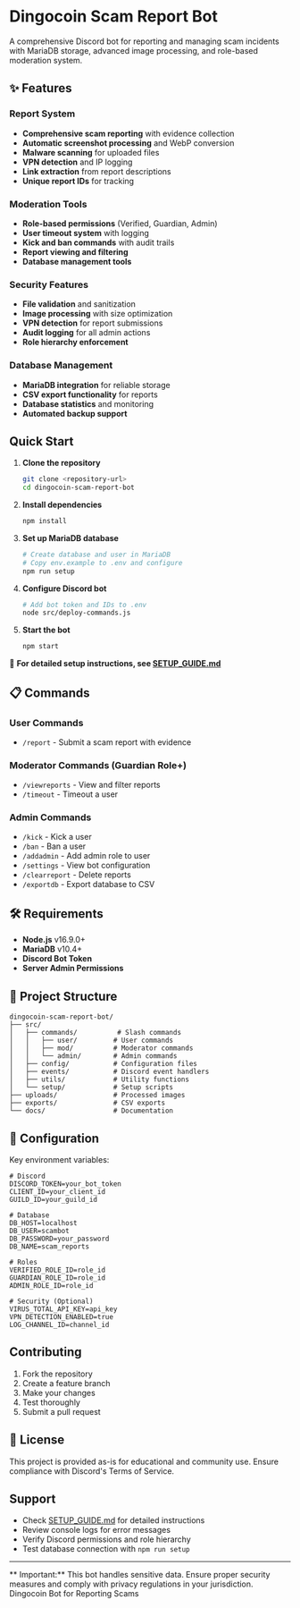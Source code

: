 # Dingocoin Scam Report Bot

A comprehensive Discord bot for reporting and managing scam incidents with MariaDB storage, advanced image processing, and role-based moderation system.

## ✨ Features

### Report System
- **Comprehensive scam reporting** with evidence collection
- **Automatic screenshot processing** and WebP conversion
- **Malware scanning** for uploaded files
- **VPN detection** and IP logging
- **Link extraction** from report descriptions
- **Unique report IDs** for tracking

### Moderation Tools
- **Role-based permissions** (Verified, Guardian, Admin)
- **User timeout system** with logging
- **Kick and ban commands** with audit trails
- **Report viewing and filtering**
- **Database management tools**

### Security Features
- **File validation** and sanitization
- **Image processing** with size optimization
- **VPN detection** for report submissions
- **Audit logging** for all admin actions
- **Role hierarchy enforcement**

### Database Management
- **MariaDB integration** for reliable storage
- **CSV export functionality** for reports
- **Database statistics** and monitoring
- **Automated backup support**

##  Quick Start

1. **Clone the repository**
   ```bash
   git clone <repository-url>
   cd dingocoin-scam-report-bot
   ```

2. **Install dependencies**
   ```bash
   npm install
   ```

3. **Set up MariaDB database**
   ```bash
   # Create database and user in MariaDB
   # Copy env.example to .env and configure
   npm run setup
   ```

4. **Configure Discord bot**
   ```bash
   # Add bot token and IDs to .env
   node src/deploy-commands.js
   ```

5. **Start the bot**
   ```bash
   npm start
   ```

📖 **For detailed setup instructions, see [SETUP_GUIDE.md](SETUP_GUIDE.md)**

## 📋 Commands

### User Commands
- `/report` - Submit a scam report with evidence

### Moderator Commands (Guardian Role+)
- `/viewreports` - View and filter reports
- `/timeout` - Timeout a user

### Admin Commands
- `/kick` - Kick a user
- `/ban` - Ban a user  
- `/addadmin` - Add admin role to user
- `/settings` - View bot configuration
- `/clearreport` - Delete reports
- `/exportdb` - Export database to CSV

## 🛠️ Requirements

- **Node.js** v16.9.0+
- **MariaDB** v10.4+
- **Discord Bot Token**
- **Server Admin Permissions**

## 📁 Project Structure

```
dingocoin-scam-report-bot/
├── src/
│   ├── commands/          # Slash commands
│   │   ├── user/         # User commands
│   │   ├── mod/          # Moderator commands
│   │   └── admin/        # Admin commands
│   ├── config/           # Configuration files
│   ├── events/           # Discord event handlers
│   ├── utils/            # Utility functions
│   └── setup/            # Setup scripts
├── uploads/              # Processed images
├── exports/              # CSV exports
└── docs/                 # Documentation
```

## 🔧 Configuration

Key environment variables:

```env
# Discord
DISCORD_TOKEN=your_bot_token
CLIENT_ID=your_client_id
GUILD_ID=your_guild_id

# Database
DB_HOST=localhost
DB_USER=scambot
DB_PASSWORD=your_password
DB_NAME=scam_reports

# Roles
VERIFIED_ROLE_ID=role_id
GUARDIAN_ROLE_ID=role_id
ADMIN_ROLE_ID=role_id

# Security (Optional)
VIRUS_TOTAL_API_KEY=api_key
VPN_DETECTION_ENABLED=true
LOG_CHANNEL_ID=channel_id
```

##  Contributing

1. Fork the repository
2. Create a feature branch
3. Make your changes
4. Test thoroughly
5. Submit a pull request

## 📄 License

This project is provided as-is for educational and community use. Ensure compliance with Discord's Terms of Service.

##  Support

- Check [SETUP_GUIDE.md](SETUP_GUIDE.md) for detailed instructions
- Review console logs for error messages
- Verify Discord permissions and role hierarchy
- Test database connection with `npm run setup`

---

** Important:** This bot handles sensitive data. Ensure proper security measures and comply with privacy regulations in your jurisdiction.
Dingocoin Bot for Reporting Scams
